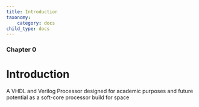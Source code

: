 ```yaml
---
title: Introduction
taxonomy:
    category: docs
child_type: docs
---
```


### Chapter 0

# Introduction

A VHDL and Verilog Processor designed for academic purposes and future potential as a soft-core processor build for space

